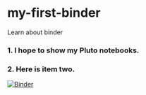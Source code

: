 # my-first-binder
Learn about binder
### 1. I hope to show my Pluto notebooks.
### 2. Here is item two.
[![Binder](https://mybinder.org/badge_logo.svg)](https://mybinder.org/v2/gh/paradocs/my-first-binder/HEAD)

